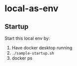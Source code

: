 # local-as-env

## Startup
Start this local env by:
1. Have docker desktop running
2. `./sample-startup.sh`
3. docker ps